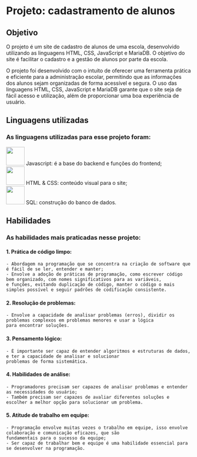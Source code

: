 # Projeto: cadastramento de alunos
## Objetivo
O projeto é um site de cadastro de alunos de uma escola, desenvolvido utilizando as linguagens HTML, CSS, JavaScript e MariaDB. O objetivo do site é facilitar o cadastro e a gestão de alunos por parte da escola.

O projeto foi desenvolvido com o intuito de oferecer uma ferramenta prática e eficiente para a administração escolar, permitindo que as informações dos alunos sejam organizadas de forma acessível e segura. O uso das linguagens HTML, CSS, JavaScript e MariaDB garante que o site seja de fácil acesso e utilização, além de proporcionar uma boa experiência de usuário.

## Linguagens utilizadas
### As linguagens utilizadas para esse projeto foram:
<div>
<img src="https://i.pinimg.com/originals/92/e5/6f/92e56ffb13f7181271c0e4c199250dc3.gif" width="50px"/>
 Javascript: é a base do backend e funções do frontend;
</div>
<div>
<img src="https://i.pinimg.com/originals/92/e5/6f/92e56ffb13f7181271c0e4c199250dc3.gif" width="50px"/>
 HTML & CSS: conteúdo visual para o site;
</div>
<div>
<img src="https://i.pinimg.com/originals/92/e5/6f/92e56ffb13f7181271c0e4c199250dc3.gif" width="50px"/>
 SQL: construção do banco de dados.
</div>

## Habilidades
### As habilidades mais praticadas nesse projeto:
#### 1. Prática de código limpo:
    - Abordagem na programação que se concentra na criação de software que é fácil de se ler, entender e manter;
    - Envolve a adoção de práticas de programação, como escrever código bem organizado, com nomes significativos para as variáveis,
    e funções, evitando duplicação de código, manter o código o mais simples possível e seguir padrões de codificação consistente.
#### 2. Resolução de problemas:
    - Envolve a capacidade de analisar problemas (erros), dividir os problemas complexos em problemas menores e usar a lógica
    para encontrar soluções.
#### 3. Pensamento lógico:
    - É importante ser capaz de entender algoritmos e estruturas de dados, e ter a capacidade de analisar e solucionar
    problemas de forma sistemática.
#### 4. Habilidades de análise:
    - Programadores precisam ser capazes de analisar problemas e entender as necessidades do usuário;
    - Também precisam ser capazes de avaliar diferentes soluções e escolher a melhor opção para solucionar um problema.
#### 5. Atitude de trabalho em equipe:
    - Programação envolve muitas vezes o trabalho em equipe, isso envolve colaboração e comunicação eficazes, que são 
    fundamentais para o sucesso da equipe;
    - Ser capaz de trabalhar bem e equipe é uma habilidade essencial para se desenvolver na programação.
